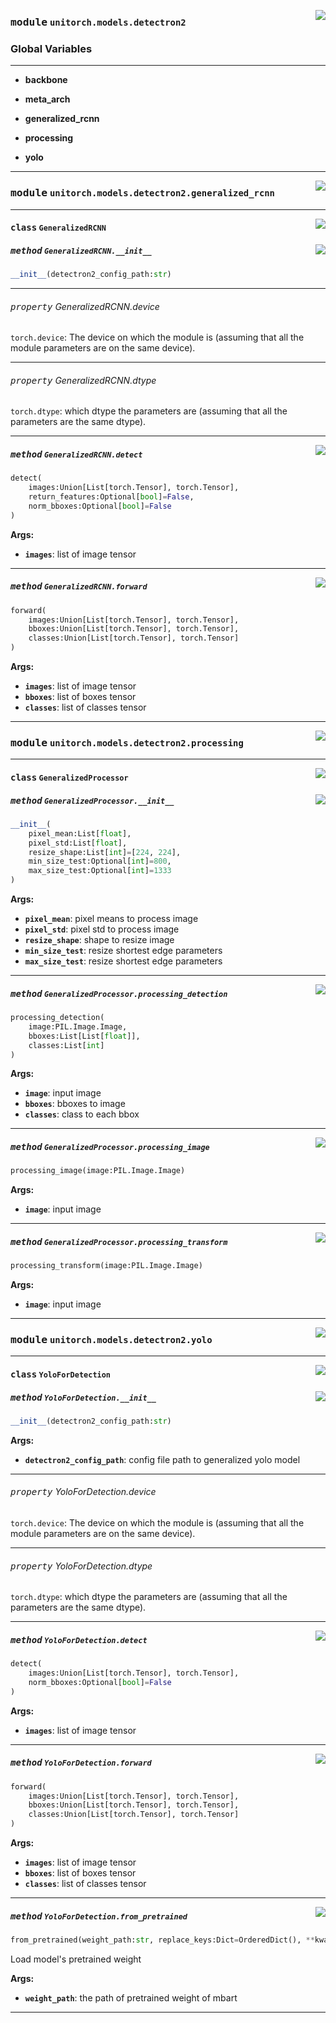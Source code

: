 <!-- markdownlint-disable -->

<a href="https://github.com/fuliucansheng/unitorch/blob/master/unitorch/models/detectron2/__init__.py#L0"><img align="right" style="float:right;" src="https://img.shields.io/badge/-source-cccccc?style=flat-square"></a>

### <kbd>module</kbd> `unitorch.models.detectron2`




### **Global Variables**
---------------
- **backbone**

- **meta_arch**

- **generalized_rcnn**

- **processing**

- **yolo**





---


<!-- markdownlint-disable -->

<a href="https://github.com/fuliucansheng/unitorch/blob/master/unitorch/models/detectron2/generalized_rcnn.py#L0"><img align="right" style="float:right;" src="https://img.shields.io/badge/-source-cccccc?style=flat-square"></a>

### <kbd>module</kbd> `unitorch.models.detectron2.generalized_rcnn`






---

<a href="https://github.com/fuliucansheng/unitorch/blob/master/unitorch/models/detectron2/generalized_rcnn.py#L30"><img align="right" style="float:right;" src="https://img.shields.io/badge/-source-cccccc?style=flat-square"></a>

#### <kbd>class</kbd> `GeneralizedRCNN`




<a href="https://github.com/fuliucansheng/unitorch/blob/master/unitorch/models/detectron2/generalized_rcnn.py#L31"><img align="right" style="float:right;" src="https://img.shields.io/badge/-source-cccccc?style=flat-square"></a>

##### <kbd>method</kbd> `GeneralizedRCNN.__init__`

```python
__init__(detectron2_config_path:str)
```






---

###### <kbd>property</kbd> GeneralizedRCNN.device

`torch.device`: The device on which the module is (assuming that all the module parameters are on the same device). 

---

###### <kbd>property</kbd> GeneralizedRCNN.dtype

`torch.dtype`: which dtype the parameters are (assuming that all the parameters are the same dtype). 



---

<a href="https://github.com/fuliucansheng/unitorch/blob/master/docs/unitorch/models/detectron2/generalized_rcnn/detect#L125"><img align="right" style="float:right;" src="https://img.shields.io/badge/-source-cccccc?style=flat-square"></a>

##### <kbd>method</kbd> `GeneralizedRCNN.detect`

```python
detect(
    images:Union[List[torch.Tensor], torch.Tensor],
    return_features:Optional[bool]=False,
    norm_bboxes:Optional[bool]=False
)
```



**Args:**
 
 - <b>`images`</b>:  list of image tensor 

---

<a href="https://github.com/fuliucansheng/unitorch/blob/master/unitorch/models/detectron2/generalized_rcnn.py#L59"><img align="right" style="float:right;" src="https://img.shields.io/badge/-source-cccccc?style=flat-square"></a>

##### <kbd>method</kbd> `GeneralizedRCNN.forward`

```python
forward(
    images:Union[List[torch.Tensor], torch.Tensor],
    bboxes:Union[List[torch.Tensor], torch.Tensor],
    classes:Union[List[torch.Tensor], torch.Tensor]
)
```



**Args:**
 
 - <b>`images`</b>:  list of image tensor 
 - <b>`bboxes`</b>:  list of boxes tensor 
 - <b>`classes`</b>:  list of classes tensor 




---


<!-- markdownlint-disable -->

<a href="https://github.com/fuliucansheng/unitorch/blob/master/unitorch/models/detectron2/processing.py#L0"><img align="right" style="float:right;" src="https://img.shields.io/badge/-source-cccccc?style=flat-square"></a>

### <kbd>module</kbd> `unitorch.models.detectron2.processing`






---

<a href="https://github.com/fuliucansheng/unitorch/blob/master/unitorch/models/detectron2/processing.py#L13"><img align="right" style="float:right;" src="https://img.shields.io/badge/-source-cccccc?style=flat-square"></a>

#### <kbd>class</kbd> `GeneralizedProcessor`




<a href="https://github.com/fuliucansheng/unitorch/blob/master/unitorch/models/detectron2/processing.py#L14"><img align="right" style="float:right;" src="https://img.shields.io/badge/-source-cccccc?style=flat-square"></a>

##### <kbd>method</kbd> `GeneralizedProcessor.__init__`

```python
__init__(
    pixel_mean:List[float],
    pixel_std:List[float],
    resize_shape:List[int]=[224, 224],
    min_size_test:Optional[int]=800,
    max_size_test:Optional[int]=1333
)
```



**Args:**
 
 - <b>`pixel_mean`</b>:  pixel means to process image 
 - <b>`pixel_std`</b>:  pixel std to process image 
 - <b>`resize_shape`</b>:  shape to resize image 
 - <b>`min_size_test`</b>:  resize shortest edge parameters 
 - <b>`max_size_test`</b>:  resize shortest edge parameters 




---

<a href="https://github.com/fuliucansheng/unitorch/blob/master/unitorch/models/detectron2/processing.py#L67"><img align="right" style="float:right;" src="https://img.shields.io/badge/-source-cccccc?style=flat-square"></a>

##### <kbd>method</kbd> `GeneralizedProcessor.processing_detection`

```python
processing_detection(
    image:PIL.Image.Image,
    bboxes:List[List[float]],
    classes:List[int]
)
```



**Args:**
 
 - <b>`image`</b>:  input image 
 - <b>`bboxes`</b>:  bboxes to image 
 - <b>`classes`</b>:  class to each bbox 

---

<a href="https://github.com/fuliucansheng/unitorch/blob/master/unitorch/models/detectron2/processing.py#L96"><img align="right" style="float:right;" src="https://img.shields.io/badge/-source-cccccc?style=flat-square"></a>

##### <kbd>method</kbd> `GeneralizedProcessor.processing_image`

```python
processing_image(image:PIL.Image.Image)
```



**Args:**
 
 - <b>`image`</b>:  input image 

---

<a href="https://github.com/fuliucansheng/unitorch/blob/master/unitorch/models/detectron2/processing.py#L39"><img align="right" style="float:right;" src="https://img.shields.io/badge/-source-cccccc?style=flat-square"></a>

##### <kbd>method</kbd> `GeneralizedProcessor.processing_transform`

```python
processing_transform(image:PIL.Image.Image)
```



**Args:**
 
 - <b>`image`</b>:  input image 




---


<!-- markdownlint-disable -->

<a href="https://github.com/fuliucansheng/unitorch/blob/master/unitorch/models/detectron2/yolo.py#L0"><img align="right" style="float:right;" src="https://img.shields.io/badge/-source-cccccc?style=flat-square"></a>

### <kbd>module</kbd> `unitorch.models.detectron2.yolo`






---

<a href="https://github.com/fuliucansheng/unitorch/blob/master/unitorch/models/detectron2/yolo.py#L62"><img align="right" style="float:right;" src="https://img.shields.io/badge/-source-cccccc?style=flat-square"></a>

#### <kbd>class</kbd> `YoloForDetection`




<a href="https://github.com/fuliucansheng/unitorch/blob/master/unitorch/models/detectron2/yolo.py#L63"><img align="right" style="float:right;" src="https://img.shields.io/badge/-source-cccccc?style=flat-square"></a>

##### <kbd>method</kbd> `YoloForDetection.__init__`

```python
__init__(detectron2_config_path:str)
```



**Args:**
 
 - <b>`detectron2_config_path`</b>:  config file path to generalized yolo model 


---

###### <kbd>property</kbd> YoloForDetection.device

`torch.device`: The device on which the module is (assuming that all the module parameters are on the same device). 

---

###### <kbd>property</kbd> YoloForDetection.dtype

`torch.dtype`: which dtype the parameters are (assuming that all the parameters are the same dtype). 



---

<a href="https://github.com/fuliucansheng/unitorch/blob/master/docs/unitorch/models/detectron2/yolo/detect#L156"><img align="right" style="float:right;" src="https://img.shields.io/badge/-source-cccccc?style=flat-square"></a>

##### <kbd>method</kbd> `YoloForDetection.detect`

```python
detect(
    images:Union[List[torch.Tensor], torch.Tensor],
    norm_bboxes:Optional[bool]=False
)
```



**Args:**
 
 - <b>`images`</b>:  list of image tensor 

---

<a href="https://github.com/fuliucansheng/unitorch/blob/master/unitorch/models/detectron2/yolo.py#L118"><img align="right" style="float:right;" src="https://img.shields.io/badge/-source-cccccc?style=flat-square"></a>

##### <kbd>method</kbd> `YoloForDetection.forward`

```python
forward(
    images:Union[List[torch.Tensor], torch.Tensor],
    bboxes:Union[List[torch.Tensor], torch.Tensor],
    classes:Union[List[torch.Tensor], torch.Tensor]
)
```



**Args:**
 
 - <b>`images`</b>:  list of image tensor 
 - <b>`bboxes`</b>:  list of boxes tensor 
 - <b>`classes`</b>:  list of classes tensor 

---

<a href="https://github.com/fuliucansheng/unitorch/blob/master/unitorch/models/detectron2/yolo.py#L90"><img align="right" style="float:right;" src="https://img.shields.io/badge/-source-cccccc?style=flat-square"></a>

##### <kbd>method</kbd> `YoloForDetection.from_pretrained`

```python
from_pretrained(weight_path:str, replace_keys:Dict=OrderedDict(), **kwargs)
```

Load model's pretrained weight 

**Args:**
 
 - <b>`weight_path`</b>:  the path of pretrained weight of mbart 




---

